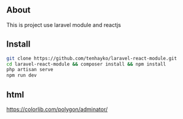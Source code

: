 ## About

This is project use laravel module and reactjs

## Install
```bash
git clone https://github.com/tenhayko/laravel-react-module.git
cd laravel-react-module && composer install && npm install
php artisan serve
npm run dev
```
## html
https://colorlib.com/polygon/adminator/